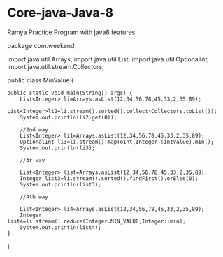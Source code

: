 # Core-java-Java-8
Ramya Practice Program with java8 features

package com.weekend;

import java.util.Arrays;
import java.util.List;
import java.util.OptionalInt;
import java.util.stream.Collectors;

public class MinValue {
	
	public static void main(String[] args) {
		List<Integer> li=Arrays.asList(12,34,56,78,45,33,2,35,89);
		List<Integer>li2=li.stream().sorted().collect(Collectors.toList());
		System.out.println(li2.get(0));
		
		//2nd way
		List<Integer> li1=Arrays.asList(12,34,56,78,45,33,2,35,89);
		OptionalInt li3=li.stream().mapToInt(Integer::intValue).min();
		System.out.println(li3);
		
		//3r way
		
		List<Integer> list=Arrays.asList(12,34,56,78,45,33,2,35,89);
		Integer list3=li.stream().sorted().findFirst().orElse(0);
		System.out.println(list3);
		
		//4th way
		
		List<Integer> li4=Arrays.asList(12,34,56,78,45,33,2,35,89);
		Integer   list4=li.stream().reduce(Integer.MIN_VALUE,Integer::min);
		System.out.println(list4);
	}

}
